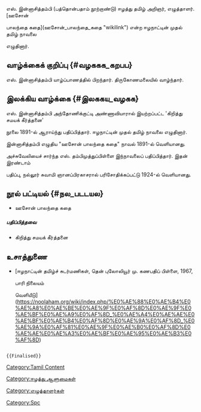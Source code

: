 எஸ். இன்னாசித்தம்பி (பத்தொன்பதாம் நூற்றாண்டு) ஈழத்து தமிழ் அறிஞர், எழுத்தாளர். [ஊசோன்
பாலந்தை கதை](ஊசோன்_பாலந்தை_கதை "wikilink") என்ற ஈழநாட்டின் முதல் தமிழ் நாவலை
எழுதினார்.

## வாழ்க்கைக் குறிப்பு {#வழககக_கறபப}

எஸ். இன்னாசித்தம்பி யாழ்ப்பாணத்தில் பிறந்தார். திருகோணமலையில் வாழ்ந்தார்.

## இலக்கிய வாழ்க்கை {#இலககய_வழகக}

எஸ். இன்னாசித்தம்பி அந்தோணிக்குட்டி அண்ணாவியாரால் இயற்றப்பட்ட 'கிறித்து சமயக் கீர்த்தனை'
நூலை 1891-ல் ஆராய்ந்து பதிப்பித்தார். ஈழநாட்டின் முதல் தமிழ் நாவலை எழுதினார்.
இன்னாசித்தம்பி எழுதிய \"ஊசோன் பாலந்தை கதை\" நாவல் 1891-ல் வெளியானது.
அச்சுவேலியைச் சார்ந்த எஸ். தம்பிமுத்துப்பிள்ளை இந்நாவலைப் பதிப்பித்தார். இதன் இரண்டாம்
பதிப்பு, நல்லூர் சுவாமி ஞானப்பிரகாசரால் பரிசோதிக்கப்பட்டு 1924-ல் வெளியானது.

## நூல் பட்டியல் {#நல_படடயல}

-   ஊசோன் பாலந்தை கதை

##### பதிப்பித்தவை

-   கிறித்து சமயக் கீர்த்தனை

## உசாத்துணை

-   [ஈழநாட்டின் தமிழ்ச் சுடர்மணிகள், தென் புலோலியூர் மு. கணபதிப் பிள்ளை, 1967,
    பாரி நிலையம்
    வெளியீடு](https://noolaham.org/wiki/index.php/%E0%AE%88%E0%AE%B4%E0%AE%A8%E0%AE%BE%E0%AE%9F%E0%AF%8D%E0%AE%9F%E0%AE%BF%E0%AE%A9%E0%AF%8D_%E0%AE%A4%E0%AE%AE%E0%AE%BF%E0%AE%B4%E0%AF%8D%E0%AE%9A%E0%AF%8D_%E0%AE%9A%E0%AF%81%E0%AE%9F%E0%AE%B0%E0%AF%8D%E0%AE%AE%E0%AE%A3%E0%AE%BF%E0%AE%95%E0%AE%B3%E0%AF%8D)

```{=mediawiki}
{{Finalised}}
```
[Category:Tamil Content](Category:Tamil_Content "wikilink")
[Category:ஈழத்து ஆளுமைகள்](Category:ஈழத்து_ஆளுமைகள் "wikilink")
[Category:எழுத்தாளர்கள்](Category:எழுத்தாளர்கள் "wikilink")
[Category:Spc](Category:Spc "wikilink")
